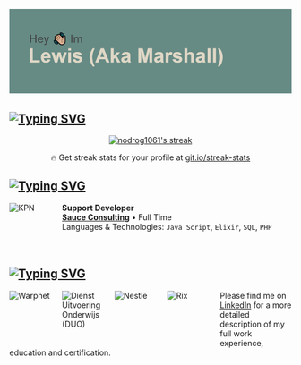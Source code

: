 ![img](/header.png)

## [![Typing SVG](https://readme-typing-svg.herokuapp.com?color=%23668A84&lines=My+Stats)](https://git.io/typing-svg)

<!-- GitHub Readme Streak Stats - https://github.com/DenverCoder1/github-readme-streak-stats -->
<p align="center">
  <a href="https://github.com/DenverCoder1/github-readme-streak-stats">
    <img title="🔥 Get streak stats for your profile at git.io/streak-stats" alt="nodrog1061's streak" src="https://github-readme-streak-stats.herokuapp.com/?user=nodrog1061&theme=monokai-metallian&hide_border=true"/>
  </a>
  <p align="center">🔥 Get streak stats for your profile at <a href="https://git.io/streak-stats">git.io/streak-stats</a></p>
</p>


## [![Typing SVG](https://readme-typing-svg.herokuapp.com?color=%23668A84&lines=Who+I+Work+For)](https://git.io/typing-svg)


[<img align="left" height="94px" width="94px" alt="KPN" src="https://pbs.twimg.com/profile_images/704962258863005696/G94ENfqo.jpg"/>](https://www.kpn.com/)

**Support Developer** \
[**Sauce Consulting**](https://www.wearesauce.io) • Full Time \
Languages & Technologies: `Java Script`, `Elixir`, `SQL`, `PHP` \
<br/>
<br/>


## [![Typing SVG](https://readme-typing-svg.herokuapp.com?color=%23668A84&lines=Who+I+Work+With)](https://git.io/typing-svg)


[<img align="left" height="94px" width="94px" alt="Warpnet" src="https://pbs.twimg.com/profile_images/821657853064777729/sjops9vj.jpg"/>](https://www.groupe-atlantic.fr/en)
[<img align="left" height="94px" width="94px" alt="Dienst Uitvoering Onderwijs (DUO)" src="https://pbs.twimg.com/profile_images/1410482494684680192/m-_Rk0PF.jpg"/>](https://wearesauce.io/project/siemens-gamesa)
[<img align="left" height="94px" width="94px" alt="Nestle" src="https://encrypted-tbn1.gstatic.com/images?q=tbn:ANd9GcSrz0JE8_7JvzQymMAeGKrbDllwoeOY6y1yKyr7STTH9kxCD78-"/>](https://wearesauce.io/project/nestle-mercurius)
[<img align="left" height="94px" width="94px" alt="Rix" src="https://www.rix.co.uk/app/uploads/2020/03/rix-logo.png"/>](https://wearesauce.io/project/rix)


Please find me on [LinkedIn](https://www.linkedin.com/in/lewis-taylor-0603a9161) for a more detailed description of my full work experience, education and certification.
